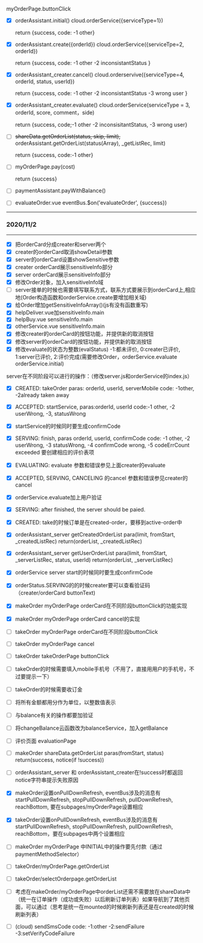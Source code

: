 myOrderPage.buttonClick

- [x] orderAssistant.initial() cloud.orderService({serviceType=1})

  return {success, code: -1 other}

- [x] orderAssistant.create({orderId}) cloud.orderService({serviceTpe=2, orderId})

  return {success,  code:  -1 other -2 inconsistantStatus }

- [x] orderAssistant_creater.cancel() cloud.orderservive({serviceType=4, orderId,  status, userId})

  return {success, code: -1 other -2 inconsistantStatus -3 wrong user }

- [x] orderAssistant_creater.evaluate() cloud.orderService(serviceType = 3, orderId, score, comment，side)

  return {success, code;-1 other -2 inconsisitantStatus, -3 wrong user}

  

- [ ] ~~shareData.getOrderList(status, skip, limit),~~ orderAssistant.getOrderList(status(Array), _getListRec, limit)

  return {success, code:-1 other}

- [ ] myOrderPage.pay(cost) 

  return {success}

- [ ] paymentAssistant.payWithBalance()

- [ ] evaluateOrder.vue eventBus.$on('evaluateOrder', {success})



---

### 2020/11/2

---

+ [x] 把orderCard分成creater和server两个
+ [x] creater的orderCard取消showDetail参数
+ [x] server的orderCard设置showSensitive参数
+ [x] creater orderCard展示sensitiveInfo部分
+ [x] server orderCard展示sensitiveInfo部分
+ [x] 修改Order对象，加入sensitiveInfo域
+ [ ] server接单的时候也需要填写联系方式，联系方式要展示到orderCard上,相应地(Order构造函数和orderService.create要增加相关域)
+ [x] 给Order增加getSensitiveInfoArray()(js有没有函数重写)
+ [x] helpDeliver.vue加sensitiveInfo.main
+ [x] helpBuy.vue sensitiveInfo.main
+ [x] otherService.vue sensitiveInfo.main
+ [x] 修改creater的orderCard的按钮功能，并提供新的取消按钮
+ [x] 修改server的orderCard的按钮功能，并提供新的取消按钮
+ [x] 修改evaluate的状态为整数(evalStatus) -1:都未评价, 0:creater已评价, 1:server已评价, 2:评价完成(需要修改Order，orderService.evaluate orderService.initial)

server在不同阶段可以进行的操作：（修改server.js和orderService的index.js）

+ [x] CREATED: takeOrder	paras: orderId, userId, serverMobile  code: -1other, -2already taken away
+ [x] ACCEPTED: startService,  paras:orderId, userId code:-1 other, -2 userWrong, -3, statusWrong
+ [x] startService的时候同时要生成confirmCode
+ [x] SERVING: finish, paras orderId, userId, confirmCode code: -1 other, -2 userWrong, -3 statusWrong, -4 confirmCode wrong, -5 codeErrCount exceeded 要创建相应的评价表项
+ [x] EVALUATING: evaluate 参数和错误参见上面creater的evaluate
+ [x] ACCEPTED, SERVING, CANCELING 的cancel 参数和错误参见creater的cancel
+ [x] orderService.evaluate加上用户验证
+ [x] SERVING: after finished, the server should be paied.
+ [x] CREATED: take的时候订单是在created-order，要移到active-order中



+ [x] orderAssistant_server getCreatedOrderList	para(limit, fromStart, _createdListRec) return(orderList, _createdListRec)
+ [x] orderAssistant_server getUserOrderList para(limit, fromStart, _serverListRec, status, userId) return(orderList, _serverListRec)



+ [x] orderService server start的时候同时要生成confirmCode
+ [x] orderStatus.SERVING的的时候creater要可以查看验证码（creater/orderCard buttonText)
+ [x] makeOrder myOrderPage orderCard在不同阶段buttonClick的功能实现
+ [x] makeOrder myOrderPage orderCard cancel的实现
+ [ ] takeOrder myOrderPage orderCard在不同阶段buttonClick
+ [ ] takeOrder myOrderPage cancel
+ [ ] takeOrder takeOrderPage buttonClick
+ [ ] takeOrder的时候需要填入mobile手机号（不用了，直接用用户的手机号，不过要提示一下）
+ [ ] takeOrder的时候需要收订金
+ [ ] 将所有金额都用分作为单位，以整数值表示
+ [ ] 与balance有关的操作都要加验证
+ [ ] 将changeBalance云函数改为balanceService，加入getBalance
+ [ ] 评价页面 evaluationPage
+ [ ] makeOrder shareData.getOrderList paras(fromStart, status) return(success, notice(if !success))
+ [ ] orderAssistant_server 和 orderAssistant_creater在!success时都返回notice字符串提示失败原因
+ [x] makeOrder设置onPullDownRefresh, eventBus涉及的消息有 startPullDownRefresh, stopPullDownRefresh, pullDownRefresh, reachBottom, 要在subpages/myOrderPage设置相应
+ [x] takeOrder设置onPullDownRefresh, eventBus涉及的消息有 startPullDownRefresh, stopPullDownRefresh, pullDownRefresh, reachBottom，要在subpages中两个设置相应
+ [ ] makeOrder myOrderPage 中INITIAL中的操作要先付款（通过paymentMethodSelector）
+ [ ] takeOrder/myOrderPage.getOrderList
+ [ ] takeOrder/selectOrderpage.getOrderList
+ [ ] 考虑在makeOrder/myOrderPage中orderList还需不需要放在shareData中（统一在订单操作（成功或失败）以后刷新订单列表）如果导航到了其他页面，可以通过（思考是统一在mounted的时候刷新列表还是在created的时候刷新列表）
+ [ ] (cloud) sendSmsCode code: -1:other -2:sendFailure -3:setVerifyCodeFailure

